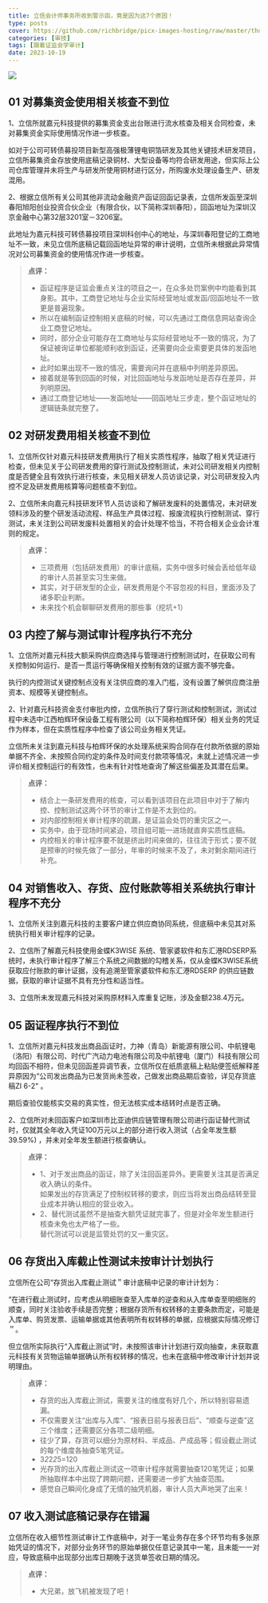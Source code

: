 ```yaml
---
title: 立信会计师事务所收到警示函，竟是因为这7个原因！
type: posts
cover: https://github.com/richbridge/picx-images-hosting/raw/master/thumbnail/审技.jpg
categories: [审技]
tags: [跟着证监会学审计]
date: 2023-10-19
---
```


![](https://img.richfan.site/audit/跟着证监会学审计/立信会计师事务所收到警示函，竟是因为这7个原因！.webp)

## 01 对募集资金使用相关核查不到位

1、立信所就嘉元科技提供的募集资金支出台账进行流水核查及相关合同检查，未对募集资金实际使用情况作进一步核查。

如对于公司可转债募投项目新型高强极薄锂电铜箔研发及其他关键技术研发项目，立信所募集资金存放使用底稿记录铜材、大型设备等均符合研发用途，但实际上公司仓库管理并未将生产与研发所使用铜材进行区分，所购废水处理设备生产、研发混用。

2、根据立信所有关公司其他非流动金融资产函证回函记录表，立信所发函至深圳春阳旭阳创业投资合伙企业（有限合伙，以下简称深圳春阳），回函地址为深圳汉京金融中心第32层3201室－3206室。

此地址为嘉元科技可转债募投项目深圳科创中心的地址，与深圳春阳登记的工商地址不一致，未见立信所底稿记载回函地址异常的审计说明，立信所未根据此异常情况对公司募集资金的使用情况作进一步核查。

> **点评：**
> - 函证程序是证监会重点关注的项目之一，在众多处罚案例中均能看到其身影。其中，工商登记地址与企业实际经营地址或发函/回函地址不一致更是普遍现象。
> - 所以在编制函证控制相关底稿的时候，可以先通过工商信息网站查询企业工商登记地址。
> - 同时，部分企业可能存在工商地址与实际经营地址不一致的情况，为了保证被询证单位都能顺利收到函证，还需要向企业索要更具体的发函地址。
> - 此时如果出现不一致的情况，需要询问并在底稿中列明差异原因。
> - 接着就是等到回函的时候，对比回函地址与发函地址是否存在差异，并列明原因。
> - 通过工商登记地址——发函地址——回函地址三步走，整个函证地址的逻辑链条就完整了。

## 02 对研发费用相关核查不到位

1、立信所仅针对嘉元科技研发费用执行了相关实质性程序，抽取了相关凭证进行检查，但未见关于公司研发费用的穿行测试及控制测试，未对公司研发相关内控制度是否健全且有效执行进行核查，未见相关研发人员访谈记录，对公司研发投入内控不足及研发费用核算等问题核查不到位。

2、立信所未向嘉元科技研发环节人员访谈和了解研发废料的处置情况，未对研发领料涉及的整个研发活动流程、样品生产具体过程、报废流程执行控制测试、穿行测试，未关注到公司研发废料处置相关的会计处理不恰当，不符合相关企业会计准则的规定。

> **点评：**
> - 三项费用（包括研发费用）的审计底稿，实务中很多时候会丢给低年级的审计人员甚至实习生来做。
> - 其实，对于研发型的企业，研发费用是个不容忽视的科目，里面涉及了诸多职业判断。
> - 未来找个机会聊聊研发费用的那些事（挖坑+1）

## 03 内控了解与测试审计程序执行不充分

1、立信所对嘉元科技大额采购供应商选择与管理进行控制测试时，在获取公司有关控制如何运行、是否一贯运行等确保相关控制有效的证据方面不够完备。

执行的内控测试关键控制点没有关注供应商的准入门槛，没有设置了解供应商注册资本、规模等关键控制点。

2、针对嘉元科技资金支付审批内控，立信所执行了穿行测试和控制测试，测试过程中未选中江西柏辉环保设备工程有限公司（以下简称柏辉环保）相关业务的凭证作为样本，但在实质性程序中检查了该公司业务相关凭证。

立信所未关注到嘉元科技与柏辉环保的水处理系统采购合同存在付款所依据的原始单据不齐全、未按照合同约定的条件及时间支付款项等情况，未就上述情况进一步评价相关控制运行的有效性，也未有针对性地查询了解这些偏差及其潜在后果。

> **点评：**
> - 结合上一条研发费用的核查，可以看到该项目在此项目中对于了解内控、控制测试这两个环节的审计工作是不太到位的。
> - 对内部控制相关审计程序的疏漏，是证监会处罚的重灾区之一。
> - 实务中，由于现场时间紧迫，项目组可能一进场就直奔实质性底稿。
> - 内控相关的审计程序要不就是挤出时间来做的，往往流于形式；要不就是预审的时候先做了一部分，年审的时候来不及了，未对剩余期间进行补充。

## 04 对销售收入、存货、应付账款等相关系统执行审计程序不充分

1、立信所关注到嘉元科技的主要客户建立供应商协同系统，但底稿中未见其对系统执行相关审计程序的记录。

2、立信所了解嘉元科技使用金蝶K3WISE 系统、管家婆软件和东汇港RDSERP系统时，未执行审计程序了解三个系统之间数据的勾稽关系，仅从金蝶K3WISE系统获取应付账款的审计证据，没有追溯至管家婆软件和东汇港RDSERP 的供应链数据，获取的审计证据不具有充分性和适当性。

3、立信所未发现嘉元科技对采购原材料入库重复记账，涉及金额238.4万元。

## 05 函证程序执行不到位

1、立信所对嘉元科技发出商品函证时，力神（青岛）新能源有限公司、中航锂电（洛阳）有限公司、时代广汽动力电池有限公司及中航锂电（厦门）科技有限公司均回函不相符，但未见回函差异调节表，立信所仅在纸质底稿上粘贴便签纸解释差异原因为“公司发出商品为已发货尚未签收，己做发出商品期后查验，详见存货底稿ZI 6-2" 。

期后查验仅能核实交易的真实性，但无法核实成本结转时点是否正确。

2、立信所对未回函客户如深圳市比亚迪供应链管理有限公司进行函证替代测试时，仅就其全年收入凭证100万元以上的部分进行收入测试（占全年发生额39.59%) ，并未对全年发生额进行核查确认。

> **点评：**
> - 1、对于发出商品的函证，除了关注回函差异外。更需要关注其是否满足收入确认的条件。  
> 如果发出的存货满足了控制权转移的要求，则应当将发出商品结转至营业成本并确认相应的营业收入。
> - 2、替代测试虽然不是抽查大额凭证就完事了，但是对全年发生额进行核查未免也太严格了一些。  
> 替代测试可以说是监管处罚的又一重灾区。

## 06 存货出入库截止性测试未按审计计划执行

立信所在公司“存货出入库截止测试＂审计底稿中记录的审计计划为：

“在进行截止测试时，应考虑从明细账查至入库单的逆查和从入库单查至明细账的顺查，同时关注验收手续是否完整；根据存货所有权转移的主要条款而定，可能是入库单、购货发票、运输单据或其他表明所有权转移的单据，应根据实际情况修订＂。

但立信所实际执行“入库截止测试”时，未按照该审计计划进行双向抽查，未获取嘉元科技有关货物运输单据确认所有权转移的情况，也未在底稿中修改审计计划并说明理由。

> **点评：**
> - 存货的出入库截止测试，需要关注的维度有好几个，所以特别容易遗漏。
> - 不仅需要关注“出库与入库”、“报表日前与报表日后”、“顺查与逆查”这三个维度；还需要区分各项二级明细。
> - 往少了算，存货可以细分为原材料、半成品、产成品等；假设截止测试的每个维度各抽查5笔凭证。
> - 3*2*2*2*5=120
> - 光存货的出入库截止测试这一项审计程序就需要抽查120笔凭证；如果所抽取样本中出现了跨期问题，还需要进一步扩大抽查范围。
> - 感觉自己瞬间化身成了无情的抽凭机器，审计人员大声地哭了出来！

## 07 收入测试底稿记录存在错漏

立信所在收入细节性测试审计工作底稿中，对于一笔业务存在多个环节均有多张原始凭证的情况下，对部分业务环节的原始单据仅任意记录其中一笔，且未能一一对应，导致底稿中出现部分出库日期晚于送货单签收日期的情况。

> **点评：**
> - 大兄弟，放飞机被发现了吧！